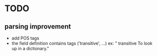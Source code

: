 # TODO

## parsing improvement
 - add POS tags
 - the field definition contains tags ('transitive', ...) ex: " transitive  To look up in a dictionary."

 <!--  - the field derived terms contains '}}' at the end ex: "visual dictionary}}" -->
 <!-- - the field translations need more structure : the 1st element is a definition, then the rest is of the form "{Lang}: {Translation}" -->
